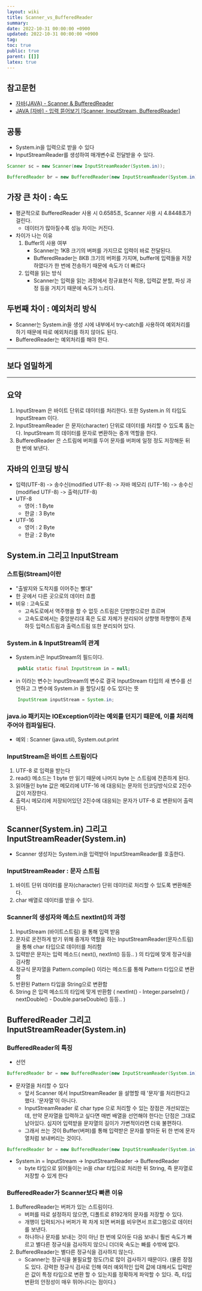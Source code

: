 ```yaml
---
layout: wiki
title: Scanner_vs_BufferedReader
summary:
date: 2022-10-31 00:00:00 +0900
updated: 2022-10-31 00:00:00 +0900
tag:
toc: true
public: true
parent: [[]]
latex: true
---
```


## 참고문헌

- [자바(JAVA) - Scanner & BufferedReader](https://dlee0129.tistory.com/238)
- [JAVA [자바] - 입력 뜯어보기 [Scanner, InputStream, BufferedReader]](https://st-lab.tistory.com/41)

## 공통

- System.in을 입력으로 받을 수 있다
- InputStreamReader를 생성하여 매개변수로 전달받을 수 있다.

```java
Scanner sc = new Scanner(new InputStreamReader(System.in));

BufferedReader br = new BufferedReader(new InputStreamReader(System.in));

```

## 가장 큰 차이 : 속도

- 평균적으로 BufferedReader 사용 시 0.6585초, Scanner 사용 시 4.8448초가 걸린다.
  - 데이터가 많아질수록 성능 차이는 커진다.
- 차이가 나는 이유
  1. Buffer의 사용 여부
     - Scanner는 1KB 크기의 버퍼를 가지므로 입력이 바로 전달된다.
     - BufferedReader는 8KB 크기의 버퍼를 가지며, buffer에 입력들을 저장하였다가 한 번에 전송하기 때문에 속도가 더 빠르다
  2. 입력을 읽는 방식
     - Scanner는 입력을 읽는 과정에서 정규표현식 적용, 입력값 분할, 파싱 과정 등을 거치기 때문에 속도가 느리다.

## 두번째 차이 : 예외처리 방식

- Scanner는 System.in을 생성 시에 내부에서 try-catch를 사용하여 예외처리를 하기 때문에 따로 예외처리를 하지 않아도 된다.
- BufferedReader는 예외처리를 해야 한다.

---

## 보다 엄밀하게

---

## 요약

1. InputStream 은 바이트 단위로 데이터를 처리한다. 또한 System.in 의 타입도 InputStream 이다.
2. InputStreamReader 은 문자(character) 단위로 데이터를 처리할 수 있도록 돕는다. InputStream 의 데이터를 문자로 변환하는 중개 역할을 한다.
3. BufferedReader 은 스트림에 버퍼를 두어 문자를 버퍼에 일정 정도 저장해둔 뒤 한 번에 보낸다.

## 자바의 인코딩 방식

- 입력(UTF-8) -> 송수신(modified UTF-8) -> 자바 메모리 (UTF-16) -> 송수신(modified UTF-8) -> 출력(UTF-8)
- UTF-8
  - 영어 : 1 Byte
  - 한글 : 3 Byte
- UTF-16
  - 영어 : 2 Byte
  - 한글 : 2 Byte

## System.in 그리고 InputStream

### 스트림(Stream)이란

- "출발지와 도착지를 이어주는 빨대"
- 한 곳에서 다른 곳으로의 데이터 흐름
- 비유 : 고속도로
  - 고속도로에서 역주행을 할 수 없듯 스트림은 단방향으로만 흐르며
  - 고속도로에서는 중앙분리대 혹은 도로 자체가 분리되어 상향행 하향행이 존재하듯 입력스트림과 출력스트림 또한 분리되어 있다.

### System.in & InputStream의 관계

- System.in은 InputStream의 필드이다.

```java
    public static final InputStream in = null;
```

- in 이라는 변수는 InputStream의 변수로 결국 InputStream 타입의 새 변수를 선언하고 그 변수에 System.in 을 할당시킬 수도 있다는 뜻

```java
    InputStream inputStream = System.in;
```

### java.io 패키지는 IOException이라는 예외를 던지기 때문에, 이를 처리해주어야 컴파일된다.

- 예외 : Scanner (java.util), System.out.print

### InputStream은 바이트 스트림이다

1. UTF-8 로 입력을 받는다
2. read() 메소드는 1 byte 만 읽기 때문에 나머지 byte 는 스트림에 잔존하게 된다.
3. 읽어들인 byte 값은 메모리에 UTF-16 에 대응되는 문자의 인코딩방식으로 2진수 값이 저장한다.
4. 출력시 메모리에 저장되어있던 2진수에 대응되는 문자가 UTF-8 로 변환되어 출력된다.

## Scanner(System.in) 그리고 InputStreamReader(System.in)

- Scanner 생성자는 System.in을 입력받아 InputStreamReader를 호출한다.

### InputStreamReader : 문자 스트림

1. 바이트 단위 데이터를 문자(character) 단위 데이터로 처리할 수 있도록 변환해준다.
2. char 배열로 데이터를 받을 수 있다.

### Scanner의 생성자와 메소드 nextInt()의 과정

1. InputStream (바이트스트림) 을 통해 입력 받음
2. 문자로 온전하게 받기 위해 중개자 역할을 하는 InputStreamReader(문자스트림) 을 통해 char 타입으로 데이터를 처리함
3. 입력받은 문자는 입력 메소드( next(), nextInt() 등등.. ) 의 타입에 맞게 정규식을 검사함
4. 정규식 문자열을 Pattern.compile() 이라는 메소드를 통해 Pattern 타입으로 변환함
5. 반환된 Pattern 타입을 String으로 변환함
6. String 은 입력 메소드의 타입에 맞게 반환함 ( nextInt() - Integer.parseInt() / nextDouble() - Double.parseDouble() 등등.. )

## BufferedReader 그리고 InputStreamReader(System.in)

### BufferedReader의 특징

- 선언

```java
BufferedReader br = new BufferedReader(new InputStreamReader(System.in));
```

- 문자열을 처리할 수 있다
  - 앞서 Scanner 에서 InputStreamReader 을 설명할 때 '문자'를 처리한다고 했다. '문자열'이 아니다.
  - InputStreamReader 로 char type 으로 처리할 수 있는 장점은 개선되었는데, 만약 문자열을 입력하고 싶다면 매번 배열을 선언해야 한다는 단점은 그대로 남아있다. 심지어 입력받을 문자열의 길이가 가변적이라면 더욱 불편하다.
  - 그래서 쓰는 것이 Buffer(버퍼)를 통해 입력받은 문자를 쌓아둔 뒤 한 번에 문자열처럼 보내버리는 것이다.

```java
BufferedReader br = new BufferedReader(new InputStreamReader(System.in));
```

- System.in = InputStream -> InputStreamReader -> BufferedReader
  - byte 타입으로 읽어들이는 in을 char 타입으로 처리한 뒤 String, 즉 문자열로 저장할 수 있게 한다

### BufferedReader가 Scanner보다 빠른 이유

1. BufferedReader는 버퍼가 있는 스트림이다.
   - 버퍼를 따로 설정하지 않으면, 디폴트로 8192개의 문자를 저장할 수 있다.
   - 개행이 입력되거나 버퍼가 꽉 차게 되면 버퍼를 비우면서 프로그램으로 데이터를 보낸다.
   - 하나하나 문자를 보내는 것이 아닌 한 번에 모아둔 다음 보내니 훨씬 속도가 빠르고 별다른 정규식을 검사하지 않으니 더더욱 속도는 빠를 수밖에 없다.
2. BufferedReader는 별다른 정규식을 검사하지 않는다.
   - Scanner는 정규식을 불필요할 정도(?)로 많이 검사하기 때문이다. (물론 장점도 있다. 강력한 정규식 검사로 인해 여러 예외적인 입력 값에 대해서도 입력받은 값이 특정 타입으로 변환 할 수 있는지를 정확하게 파악할 수 있다. 즉, 타입 변환의 안정성이 매우 뛰어나다는 점이다.)
